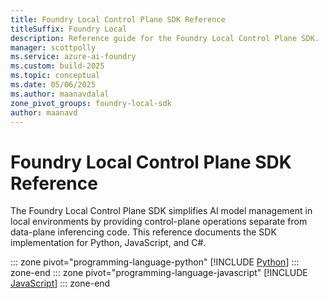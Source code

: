 ```yaml
---
title: Foundry Local Control Plane SDK Reference
titleSuffix: Foundry Local
description: Reference guide for the Foundry Local Control Plane SDK.
manager: scottpolly
ms.service: azure-ai-foundry
ms.custom: build-2025
ms.topic: conceptual
ms.date: 05/06/2025
ms.author: maanavdalal
zone_pivot_groups: foundry-local-sdk
author: maanavd
---
```


# Foundry Local Control Plane SDK Reference

The Foundry Local Control Plane SDK simplifies AI model management in local environments by providing control-plane operations separate from data-plane inferencing code. This reference documents the SDK implementation for Python, JavaScript, and C#.

::: zone pivot="programming-language-python"
[!INCLUDE [Python](../includes/sdk-examples/python.md)]
::: zone-end
::: zone pivot="programming-language-javascript"
[!INCLUDE [JavaScript](../includes/sdk-examples/javascript.md)]
::: zone-end
